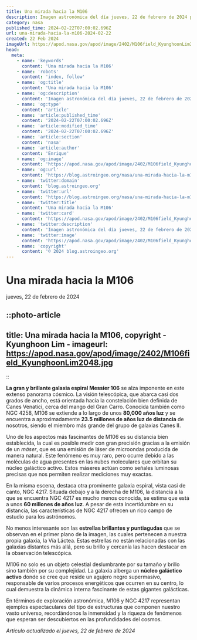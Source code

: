 ```yaml
---
title: Una mirada hacia la M106
description: Imagen astronómica del día jueves, 22 de febrero de 2024 por la NASA; Una mirada hacia la M106
category: nasa
published_time: 2024-02-22T07:00:02.696Z
url: una-mirada-hacia-la-m106-2024-02-22
created: 22 Feb 2024
imageUrl: https://apod.nasa.gov/apod/image/2402/M106field_KyunghoonLim2048.jpg
head:
  meta:
    - name: 'keywords'
      content: 'Una mirada hacia la M106'
    - name: 'robots'
      content: 'index, follow'
    - name: 'og:title'
      content: 'Una mirada hacia la M106'
    - name: 'og:description'
      content: 'Imagen astronómica del día jueves, 22 de febrero de 2024 por la NASA; Una mirada hacia la M106'
    - name: 'og:type'
      content: 'article'
    - name: 'article:published_time'
      content: '2024-02-22T07:00:02.696Z'
    - name: 'article:modified_time'
      content: '2024-02-22T07:00:02.696Z'
    - name: 'article:section'
      content: 'nasa'
    - name: 'article:author'
      content: 'Enrique'
    - name: 'og:image'
      content: 'https://apod.nasa.gov/apod/image/2402/M106field_KyunghoonLim2048.jpg'
    - name: 'og:url'
      content: 'https://blog.astroingeo.org/nasa/una-mirada-hacia-la-m106-2024-02-22'
    - name: 'twitter:domain'
      content: 'blog.astroingeo.org'
    - name: 'twitter:url'
      content: 'https://blog.astroingeo.org/nasa/una-mirada-hacia-la-m106-2024-02-22'
    - name: 'twitter:title'
      content: 'Una mirada hacia la M106'
    - name: 'twitter:card'
      content: 'https://apod.nasa.gov/apod/image/2402/M106field_KyunghoonLim2048.jpg'
    - name: 'twitter:description'
      content: 'Imagen astronómica del día jueves, 22 de febrero de 2024 por la NASA; Una mirada hacia la M106'
    - name: 'twitter:image'
      content: 'https://apod.nasa.gov/apod/image/2402/M106field_KyunghoonLim2048.jpg'
    - name: 'copyright'
      content: '© 2024 blog.astroingeo.org'
---
```

# Una mirada hacia la M106
jueves, 22 de febrero de 2024


::photo-article
---
title: Una mirada hacia la M106, copyright - Kyunghoon Lim -
imageurl: https://apod.nasa.gov/apod/image/2402/M106field_KyunghoonLim2048.jpg
---
::



**La gran y brillante galaxia espiral Messier 106** se alza imponente en este extenso panorama cósmico. La visión telescópica, que abarca casi dos grados de ancho, está orientada hacia la constelación bien definida de Canes Venatici, cerca del mango del Gran Carro. Conocida también como NGC 4258, M106 se extiende a lo largo de unos **80,000 años luz** y se encuentra a aproximadamente **23.5 millones de años luz de distancia** de nosotros, siendo el miembro más grande del grupo de galaxias Canes II.

Uno de los aspectos más fascinantes de M106 es su distancia bien establecida, la cual es posible medir con gran precisión gracias a la emisión de un *máser*, que es una emisión de láser de microondas producida de manera natural. Este fenómeno es muy raro, pero ocurre debido a las moléculas de agua presentes en las nubes moleculares que orbitan su núcleo galáctico activo. Estos máseres actúan como señales luminosas precisas que nos permiten realizar mediciones muy exactas.

En la misma escena, destaca otra prominente galaxia espiral, vista casi de canto, NGC 4217. Situada debajo y a la derecha de M106, la distancia a la que se encuentra NGC 4217 es mucho menos conocida, se estima que está a unos **60 millones de años luz**. A pesar de esta incertidumbre en su distancia, las características de NGC 4217 ofrecen un rico campo de estudio para los astrónomos.

No menos interesante son las **estrellas brillantes y puntiagudas** que se observan en el primer plano de la imagen, las cuales pertenecen a nuestra propia galaxia, la Vía Láctea. Estas estrellas no están relacionadas con las galaxias distantes más allá, pero su brillo y cercanía las hacen destacar en la observación telescópica.

M106 no solo es un objeto celestial deslumbrante por su tamaño y brillo sino también por su complejidad. La galaxia alberga un **núcleo galáctico activo** donde se cree que reside un agujero negro supermasivo, responsable de varios procesos energéticos que ocurren en su centro, lo cual demuestra la dinámica interna fascinante de estas gigantes galácticas.

En términos de exploración astronómica, M106 y NGC 4217 representan ejemplos espectaculares del tipo de estructuras que componen nuestro vasto universo, recordándonos la inmensidad y la riqueza de fenómenos que esperan ser descubiertos en las profundidades del cosmos.

_Artículo actualizado el jueves, 22 de febrero de 2024_
